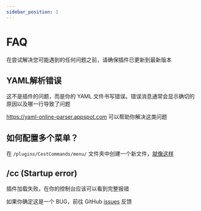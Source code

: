 ```yaml
---
sidebar_position: 1
---
```


# FAQ

在尝试解决您可能遇到的任何问题之前，请确保插件已更新到最新版本

## YAML解析错误

这不是插件的问题，而是你的 YAML 文件书写错误。错误消息通常会显示确切的原因以及哪一行导致了问题

https://yaml-online-parser.appspot.com 可以帮助你解决这类问题

## 如何配置多个菜单？
在 `/plugins/CestCommands/menu/` 文件夹中创建一个新文件，[就像这样](../基础/菜单.md)

## /cc (Startup error)

插件加载失败，在你的控制台应该可以看到完整报错

如果你确定这是一个 BUG，前往 GitHub [issues](https://github.com/filoghost/ChestCommands) 反馈
